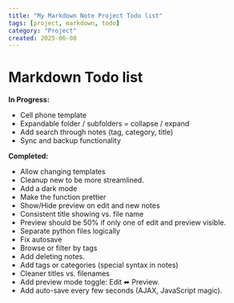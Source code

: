 ```yaml
---
title: "My Markdown Note Project Todo list"
tags: [project, markdown, todo]
category: "Project"
created: 2025-06-08
---
```


# Markdown Todo list

**In Progress:**
- Cell phone template
- Expandable folder / subfolders = collapse / expand
- Add search through notes (tag, category, title)
- Sync and backup functionality


**Completed:**
- Allow changing templates
- Cleanup new to be more streamlined.
- Add a dark mode
- Make the function prettier
- Show/Hide preview on edit and new notes
- Consistent title showing vs. file name
- Preview should be 50% if only one of edit and preview visible.
- Separate python files logically
- Fix autosave
- Browse or filter by tags
- Add deleting notes.
- Add tags or categories (special syntax in notes)
- Cleaner titles vs. filenames
- Add preview mode toggle: Edit ⬌ Preview.
- Add auto-save every few seconds (AJAX, JavaScript magic).

